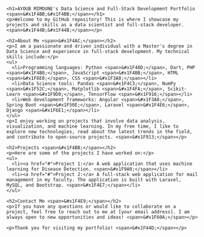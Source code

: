 <title>AYOUB MIMOUNE's Data Science and Full-Stack Development Portfolio</title>
 
 
 
    <h1>AYOUB MIMOUNE's Data Science and Full-Stack Development Portfolio <span>&#x1F4BB;&#x1F4BB;</span></h1>
    <p>Welcome to my GitHub repository! This is where I showcase my projects and skills as a data scientist and full-stack developer. <span>&#x1F44B;&#x1F44B;</span></p>
    
    <h2>About Me <span>&#x1F4AC;</span></h2>
    <p>I am a passionate and driven individual with a Master's degree in Data Science and experience in full-stack development. My technical skills include:</p>
    <ul>
      <li>Programming languages: Python <span>&#x1F40D;</span>, Dart, PHP <span>&#x1F4B0;</span>, JavaScript <span>&#x1F4BB;</span>, HTML <span>&#x1F6E0;</span>, CSS <span>&#x1F3A8;</span></li>
      <li>Data Science tools: Pandas <span>&#x1F4C3;</span>, NumPy <span>&#x1F52C;</span>, Matplotlib <span>&#x1F4FA;</span>, Scikit-Learn <span>&#x1F9D0;</span>, TensorFlow <span>&#x1F916;</span></li>
      <li>Web development frameworks: Angular <span>&#x1F3A8;</span>, Spring Boot <span>&#x1F50E;</span>, Laravel <span>&#x1F4E6;</span>, Django <span>&#x1F6E1;</span></li>
    </ul>
    <p>I enjoy working on projects that involve data analysis, visualization, and machine learning. In my free time, I like to explore new technologies, read about the latest trends in the field, and contribute to open-source projects. <span>&#x1F913;</span></p>
    
    <h2>Projects <span>&#x1F4BB;</span></h2>
    <p>Here are some of the projects I have worked on:</p>
    <ul>
      <li><a href="#">Project 1:</a> A web application that uses machine learning for Disease Detection. <span>&#x1F9A0;</span></li>
      <li><a href="#">Project 2:</a> A full-stack web application for mail management in my faculty. The application is built with Laravel, MySQL, and Bootstrap. <span>&#x1F4E7;</span></li>
    </ul>
    
    <h2>Contact Me <span>&#x1F4E9;</span></h2>
    <p>If you have any questions or would like to collaborate on a project, feel free to reach out to me at [your email address]. I am always open to new opportunities and ideas! <span>&#x1F60A;</span></p>
    
    <p>Thank you for visiting my portfolio! <span>&#x1F44D;</span></p>
